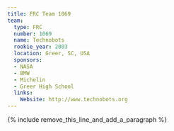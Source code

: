 ```yaml
---
title: FRC Team 1069
team:
  type: FRC
  number: 1069
  name: Technobots
  rookie_year: 2003
  location: Greer, SC, USA
  sponsors:
  - NASA
  - BMW
  - Michelin
  - Greer High School
  links:
    Website: http://www.technobots.org
---
```


{% include remove_this_line_and_add_a_paragraph %}